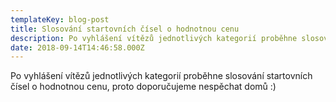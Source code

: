 ```yaml
---
templateKey: blog-post
title: Slosování startovních čísel o hodnotnou cenu
description: Po vyhlášení vítězů jednotlivých kategorií proběhne slosování startovních čísel o hodnotnou cenu
date: 2018-09-14T14:46:58.000Z
---
```


Po vyhlášení vítězů jednotlivých kategorií proběhne slosování startovních čísel o hodnotnou cenu, proto doporučujeme nespěchat domů :)
